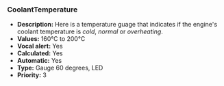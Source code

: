 ### CoolantTemperature

- **Description:** Here is a temperature guage that indicates if the engine's
coolant temperature is *cold*, *normal* or *overheating*.
- **Values:** 160°C to 200°C
- **Vocal alert:** Yes
- **Calculated:** Yes
- **Automatic:** Yes
- **Type:** Gauge 60 degrees, LED
- **Priority:** 3
